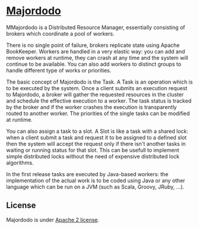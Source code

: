 # [Majordodo](http://majordodo.org/)

MMajordodo is a Distributed Resource Manager, essentially consisting of brokers which coordinate a pool of workers.

There is no single point of failure, brokers replicate state using Apache BookKeeper. Workers are handled in a very elastic way: you can add and remove workers at runtime, they can crash at any time and the system will continue to be available. You can also add workers to distinct groups to handle different type of works or priorities.

The basic concept of Majordodo is the Task. A Task is an operation which is to be executed by the system. Once a client submits an execution request to Majordodo, a broker will gather the requested resources in the cluster and schedule the effective execution to a worker. The task status is tracked by the broker and if the worker crashes the execution is transparently routed to another worker. The priorities of the single tasks can be modified at runtime.

You can also assign a task to a slot. A Slot is like a task with a shared lock: when a client submit a task and request it to be assigned to a defined slot then the system will accept the request only if there isn't another tasks in waiting or running status for that slot. This can be usefull to implement simple distributed locks without the need of expensive distributed lock algorithms.

In the first release tasks are executed by Java-based workers: the implementation of the actual work is to be coded using Java or any other language which can be run on a JVM (such as Scala, Groovy, JRuby, ...).


## License

Majordodo is under [Apache 2 license](http://www.apache.org/licenses/LICENSE-2.0.html).

